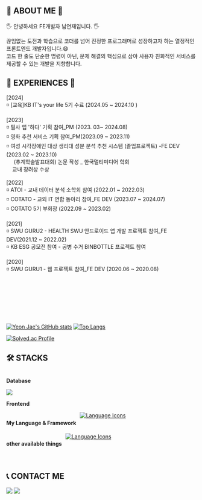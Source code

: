 <br>

## 💛 ABOUT ME 💛
<p>  🖐️ 안녕하세요 FE개발자 남연재입니다. 🖐️ </p>
<aside>
끊임없는 도전과 학습으로 코더를 넘어 진정한 프로그래머로 성장하고자 하는 열정적인 프론트엔드 개발자입니다.😄<br>
코드 한 줄도 단순한 명령이 아닌, 문제 해결의 핵심으로 삼아 사용자 친화적인 서비스를 제공할 수 있는 개발을 지향합니다.

</aside>


## 💛 EXPERIENCES 💛
[2024]<br/>
◽ [교육]KB IT's your life 5기 수료 (2024.05 ~ 2024.10 )<br><br>
[2023]<br/>
◽ 필사 앱 '하다' 기획 참여_PM (2023. 03~ 2024.08) <br>
◽ 영화 추천 서비스 기획 참여_PM(2023.09 ~ 2023.11)<br>
◽ 여성 시각장애인 대상 생리대 성분 분석 추천 시스템 (졸업프로젝트) -FE DEV (2023.02 ~ 2023.10)<br>
&nbsp; &nbsp;&nbsp;  (추계학술발표대회) 논문 작성 _ 한국멀티미디어 학회 <br>
&nbsp;&nbsp;&nbsp;   교내 장려상 수상 <br><br/>
[2022]<br/>
◽ ATOI - 교내 데이터 분석 소학회 참여 (2022.01 ~ 2022.03)<br>
◽ COTATO - 교외 IT 연합 동아리 참여_FE DEV (2023.07 ~ 2024.07)<br>
◽ COTATO 5기 부회장 (2022.09 ~ 2023.02)<br><br/>
[2021]<br/>
◽ SWU GURU2 - HEALTH SWU 안드로이드 앱 개발 프로젝트 참여_FE DEV(2021.12 ~ 2022.02)<br>
◽ KB ESG 공모전 참여 - 공병 수거 BINBOTTLE 프로젝트 참여<br><br/>
[2020]<br>
◽ SWU GURU1 - 웹 프로젝트 참여_FE DEV (2020.06 ~ 2020.08) <br><br/>




<br><br><br><br><br>
       
<!--(위 소개와 연관된 프로젝트의 링크를 달아주세요.)-->


[![Yeon Jae's GitHub stats](https://github-readme-stats.vercel.app/api?username=yeon-jae)](https://github.com/yeon-jae/github-readme-stats)
﻿[![Top Langs](https://github-readme-stats.vercel.app/api/top-langs/?username=yeon-jae&langs_count=10&layout=compact&theme=dark)](https://github.com/yeon-jae/yeon-jae)

[![Solved.ac Profile](http://mazassumnida.wtf/api/v2/generate_badge?boj=hello99)](https://solved.ac/hello99/)


## 🛠️ STACKS
<div style="display:flex; flex-direction:column; align-items:flex-start;">
    <!-- Database -->
    <p><strong>Database</strong></p>
    <div>
        <img src="https://img.shields.io/badge/mysql-4479A1?style=for-the-badge&logo=mysql&logoColor=white"> 
    </div>
    <!-- Frontend 📚-->
    <p><strong>Frontend</strong></p>
<!--     <div>
        <img src="https://img.shields.io/badge/html5-E34F26?style=flat-square&logo=html5&logoColor=white"> 
        <img src="https://img.shields.io/badge/React-61DAFB?style=flat-square&logo=React&logoColor=black"> 
        <img src="https://img.shields.io/badge/ReactNative-61DAFB?style=flat-square&logo=React&logoColor=black"> 
        <img src="https://img.shields.io/badge/css-1572B6?style=flat-square&logo=css3&logoColor=white"> 
        <img src="https://img.shields.io/badge/javascript-F7DF1E?style=flat-square&logo=javascript&logoColor=black"> 
        <img src="https://img.shields.io/badge/bootstrap-7952B3?style=flat-square&logo=bootstrap&logoColor=white">
    </div> -->
<div style="display: flex; justify-content: center; gap: 10px;">
    <h4> My Language & Framework </h4>
    <a href="https://skillicons.dev">
        <img src="https://skillicons.dev/icons?i=react,ts,js,vue,html,css,styledcomponents,sass" alt="Language Icons"/>
    </a>
</div>
<div style="display: flex; justify-content: center; gap: 10px;">
    <h4> other available things </h4>
    <a href="https://skillicons.dev">
        <img src="https://skillicons.dev/icons?i=py,php,nodejs,mysql,figma" alt="Language Icons"/>
    </a>
</div>


</div><br>
</div>






## 📞 CONTACT ME

<p align="left"><a href="https://yeon-jae.tistory.com/"><img src="https://img.shields.io/badge/My tech blog-A9BCF5?style=flat-square&logo=GitHub Sponsors&logoColor=white&link=[https://yeon-jae.tistory.com](https://yeonj-study.tistory.com/)/"/></a> 
    <a href="mailto:lisanamyj99@gmail.com"><img src="https://img.shields.io/badge/Gmail-D0A9F5?style=flat-square&logo=Gmail&logoColor=white&link=mailto:lisanamyj99@gmail.com"/></a></p>
